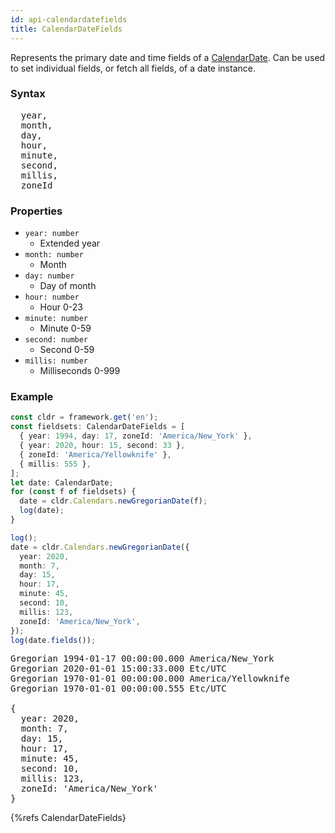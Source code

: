 ```yaml
---
id: api-calendardatefields
title: CalendarDateFields
---
```


Represents the primary date and time fields of a [CalendarDate](api-calendardate). Can be used to set individual fields, or fetch all fields, of a date instance.

### Syntax

<pre class="syntax">
  year,
  month,
  day,
  hour,
  minute,
  second,
  millis,
  zoneId
</pre>

### Properties

- <code class="def">year: <span>number</span></code>
  - Extended year
- <code class="def">month: <span>number</span></code>
  - Month
- <code class="def">day: <span>number</span></code>
  - Day of month
- <code class="def">hour: <span>number</span></code>
  - Hour 0-23
- <code class="def">minute: <span>number</span></code>
  - Minute 0-59
- <code class="def">second: <span>number</span></code>
  - Second 0-59
- <code class="def">millis: <span>number</span></code>
  - Milliseconds 0-999

### Example

```typescript
const cldr = framework.get('en');
const fieldsets: CalendarDateFields = [
  { year: 1994, day: 17, zoneId: 'America/New_York' },
  { year: 2020, hour: 15, second: 33 },
  { zoneId: 'America/Yellowknife' },
  { millis: 555 },
];
let date: CalendarDate;
for (const f of fieldsets) {
  date = cldr.Calendars.newGregorianDate(f);
  log(date);
}

log();
date = cldr.Calendars.newGregorianDate({
  year: 2020,
  month: 7,
  day: 15,
  hour: 17,
  minute: 45,
  second: 10,
  millis: 123,
  zoneId: 'America/New_York',
});
log(date.fields());
```
<pre class="output">
Gregorian 1994-01-17 00:00:00.000 America/New_York
Gregorian 2020-01-01 15:00:33.000 Etc/UTC
Gregorian 1970-01-01 00:00:00.000 America/Yellowknife
Gregorian 1970-01-01 00:00:00.555 Etc/UTC
&nbsp;
{
  year: 2020,
  month: 7,
  day: 15,
  hour: 17,
  minute: 45,
  second: 10,
  millis: 123,
  zoneId: 'America/New_York'
}
</pre>


{%refs CalendarDateFields}
